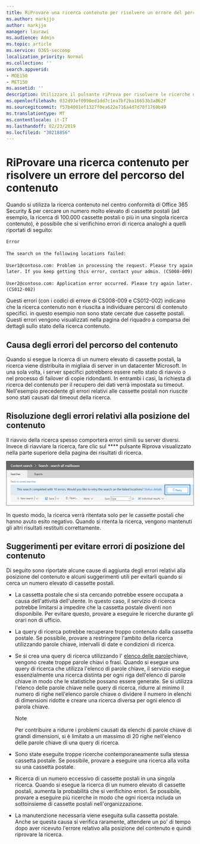 ```yaml
---
title: RiProvare una ricerca contenuto per risolvere un errore del percorso del contenuto
ms.author: markjjo
author: markjjo
manager: laurawi
ms.audience: Admin
ms.topic: article
ms.service: O365-seccomp
localization_priority: Normal
ms.collection: ''
search.appverid:
- MOE150
- MET150
ms.assetid: ''
description: Utilizzare il pulsante riProva per risolvere le ricerche di contenuto che presentano errori di posizione del contenuto.
ms.openlocfilehash: 032d93ef0990ed1dd7c1ea7bf2ba16653b3a862f
ms.sourcegitcommit: f57b4001ef1327f0ea622e716a4d7d78f1769b49
ms.translationtype: MT
ms.contentlocale: it-IT
ms.lasthandoff: 02/23/2019
ms.locfileid: "30218856"
---
```

# <a name="retry-a-content-search-to-resolve-a-content-location-error"></a>RiProvare una ricerca contenuto per risolvere un errore del percorso del contenuto

Quando si utilizza la ricerca contenuto nel centro conformità di Office 365 Security & per cercare un numero molto elevato di cassette postali (ad esempio, la ricerca di 100.000 cassette postali o più in una singola ricerca contenuto), è possibile che si verifichino errori di ricerca analoghi a quelli riportati di seguito:

```
Error

The search on the following locations failed:

User1@contoso.com: Problem in processing the request. Please try again later. If you keep getting this error, contact your admin. (CS008-009)

User2@contoso.com: Application error occurred. Please try again later. (CS012-002)
```

Questi errori (con i codici di errore di CS008-009 e CS012-002) indicano che la ricerca contenuto non è riuscita a individuare percorsi di contenuto specifici. in questo esempio non sono state cercate due cassette postali. Questi errori vengono visualizzati nella pagina del riquadro a comparsa dei dettagli sullo stato della ricerca contenuto.

## <a name="cause-of-content-location-errors"></a>Causa degli errori del percorso del contenuto

Quando si esegue la ricerca di un numero elevato di cassette postali, la ricerca viene distribuita in migliaia di server in un datacenter Microsoft. In una sola volta, i server specifici potrebbero essere nello stato di riavvio o nel processo di failover di copie ridondanti. In entrambi i casi, la richiesta di ricerca del contenuto per il recupero dei dati verrà impostata su timeout. Nell'esempio precedente gli errori relativi alle cassette postali non riuscite sono stati causati dal timeout della ricerca.

## <a name="resolving-content-location-errors"></a>Risoluzione degli errori relativi alla posizione del contenuto

Il riavvio della ricerca spesso comporterà errori simili su server diversi. Invece di riavviare la ricerca, fare clic sul **** pulsante Riprova visualizzato nella parte superiore della pagina dei risultati di ricerca.

![Fare clic sul pulsante riProva per risolvere gli errori relativi alla posizione del contenuto](media/retrycontentsearch3.png)

In questo modo, la ricerca verrà ritentata solo per le cassette postali che hanno avuto esito negativo. Quando si ritenta la ricerca, vengono mantenuti gli altri risultati restituiti correttamente.

## <a name="tips-to-avoid-content-location-errors"></a>Suggerimenti per evitare errori di posizione del contenuto

Di seguito sono riportate alcune cause di aggiunta degli errori relativi alla posizione del contenuto e alcuni suggerimenti utili per evitarli quando si cerca un numero elevato di cassette postali.

- La cassetta postale che si sta cercando potrebbe essere occupata a causa dell'attività dell'utente. In questo caso, il servizio di ricerca potrebbe limitarsi a impedire che la cassetta postale diventi non disponibile. Per evitare questo, provare a eseguire le ricerche durante gli orari non di ufficio.

- La query di ricerca potrebbe recuperare troppo contenuto dalla cassetta postale. Se possibile, provare a restringere l'ambito della ricerca utilizzando parole chiave, intervalli di date e condizioni di ricerca.

- Se si crea una query di ricerca utilizzando l' [elenco delle parole](view-keyword-statistics-for-content-search.md#get-keyword-statistics-for-content-searches)chiave, vengono create troppe parole chiavi o frasi. Quando si esegue una query di ricerca che utilizza l'elenco di parole chiave, il servizio esegue essenzialmente una ricerca distinta per ogni riga dell'elenco di parole chiave in modo che le statistiche possano essere generate. Se si utilizza l'elenco delle parole chiave nelle query di ricerca, ridurre al minimo il numero di righe nell'elenco parole chiave o dividere il numero in elenchi di dimensioni ridotte e creare una ricerca diversa per ogni elenco di parola chiave.

  > [!NOTE]
  > Per contribuire a ridurre i problemi causati da elenchi di parole chiave di grandi dimensioni, si è limitato a un massimo di 20 righe nell'elenco delle parole chiave di una query di ricerca.

- Sono state eseguite troppe ricerche contemporaneamente sulla stessa cassetta postale. Se possibile, provare a eseguire una ricerca alla volta su una cassetta postale.

- Ricerca di un numero eccessivo di cassette postali in una singola ricerca. Quando si esegue la ricerca di un numero elevato di cassette postali, aumenta la probabilità che si verifichino errori. Se possibile, provare a eseguire più ricerche in modo che ogni ricerca includa un sottoinsieme di cassette postali nell'organizzazione.

- La manutenzione necessaria viene eseguita sulla cassetta postale. Anche se questa causa si verifica raramente, attendere un po' di tempo dopo aver ricevuto l'errore relativo alla posizione del contenuto e quindi riprovare la ricerca.
